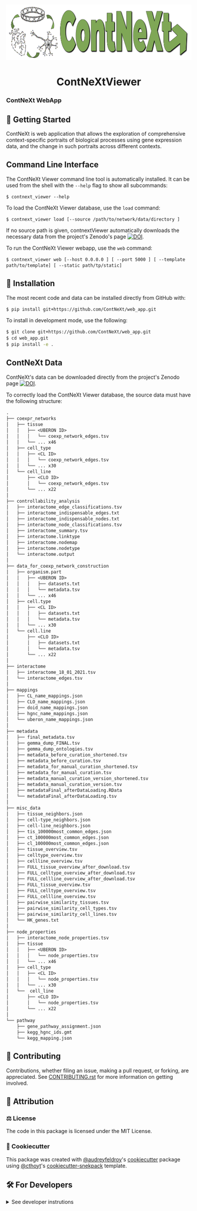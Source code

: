 <p align="center">
<img src="horizontal-logo.png" height="150">
</p>

<h1 align="center">
  ContNeXtViewer
</h1>


### ContNeXt WebApp

## 💪 Getting Started

ContNeXt is web application that allows the exploration of comprehensive context-specific portraits of biological processes using gene expression data, and the change in such portraits across different contexts.

## Command Line Interface

The ContNeXt Viewer command line tool is automatically installed. It can
be used from the shell with the `--help` flag to show all subcommands:

```shell
$ contnext_viewer --help
```

To load the ContNeXt Viewer database, use the `load` command:
```shell
$ contnext_viewer load [--source /path/to/network/data/directory ]
```
If no source path is given, contnextViewer automatically downloads the necessary data from the project's Zenodo's page [![DOI](https://zenodo.org/badge/DOI/10.5281/zenodo.5831786.svg)](https://doi.org/10.5281/zenodo.5831786).

To run the ContNeXt Viewer webapp, use the `web` command:
```shell
$ contnext_viewer web [--host 0.0.0.0 ] [ --port 5000 ] [ --template path/to/template] [ --static path/tp/static]
```

## 🚀 Installation

<!-- Uncomment this section after your first ``tox -e finish``
The most recent release can be installed from
[PyPI](https://pypi.org/project/contnextViewer/) with:

```bash
$ pip install contnext_viewer
```
-->

The most recent code and data can be installed directly from GitHub with:

```bash
$ pip install git+https://github.com/ContNeXt/web_app.git
```

To install in development mode, use the following:

```bash
$ git clone git+https://github.com/ContNeXt/web_app.git
$ cd web_app.git
$ pip install -e .
```

## ContNeXt Data

ContNeXt's data can be downloaded directly from the project's Zenodo page [![DOI](https://zenodo.org/badge/DOI/10.5281/zenodo.5831786.svg)](https://doi.org/10.5281/zenodo.5831786).

To correctly load the ContNeXt Viewer database, the source data must have 
the following structure:
```
.
├── coexpr_networks 
│   ├── tissue 
│   │   ├── <UBERON ID>
│   │   │   └── coexp_network_edges.tsv
│   │   └── ... x46
│   ├── cell_type
│   │   ├── <CL ID> 
│   │   │   └── coexp_network_edges.tsv
│   │   └── ... x30
│   └── cell_line 
│       ├── <CLO ID> 
│       │   └── coexp_network_edges.tsv
│       └── ... x22
│
├── controllability_analysis
│   ├── interactome_edge_classifications.tsv
│   ├── interactome_indispensable_edges.txt
│   ├── interactome_indispensable_nodes.txt
│   ├── interactome_node_classifications.tsv
│   ├── interactome_summary.tsv
│   ├── interactome.linktype
│   ├── interactome.nodemap
│   ├── interactome.nodetype
│   └── interactome.output
│
├── data_for_coexp_network_construction
│   ├── organism.part 
│   │   ├── <UBERON ID>
│   │   │   ├── datasets.txt
│   │   │   └── metadata.tsv
│   │   └── ... x46
│   ├── cell.type
│   │   ├── <CL ID> 
│   │   │   ├── datasets.txt
│   │   │   └── metadata.tsv
│   │   └── ... x30
│   └── cell.line 
│       ├── <CLO ID> 
│       │   ├── datasets.txt
│       │   └── metadata.tsv
│       └── ... x22
│
├── interactome 
│   ├── interactome_18_01_2021.tsv 
│   └── interactome_edges.tsv 
│
├── mappings 
│   ├── CL_name_mappings.json
│   ├── CLO_name_mappings.json
│   ├── doid_name_mappings.json
│   ├── hgnc_name_mappings.json
│   └── uberon_name_mappings.json
│
├── metadata 
│   ├── final_metadata.tsv
│   ├── gemma_dump_FINAL.tsv
│   ├── gemma_dump_ontologies.tsv
│   ├── metadata_before_curation_shortened.tsv
│   ├── metadata_before_curation.tsv
│   ├── metadata_for_manual_curation_shortened.tsv
│   ├── metadata_for_manual_curation.tsv
│   ├── metadata_manual_curation_version_shortened.tsv
│   ├── metadata_manual_curation_version.tsv
│   ├── metadataFinal_afterDataLoading.RData
│   └── metadataFinal_afterDataLoading.tsv
│
├── misc_data
│   ├── tissue_neighbors.json
│   ├── cell-type_neighbors.json
│   ├── cell-line_neighbors.json
│   ├── tis_100000most_common_edges.json
│   ├── ct_100000most_common_edges.json
│   ├── cl_100000most_common_edges.json
│   ├── tissue_overview.tsv
│   ├── celltype_overview.tsv
│   ├── cellline_overview.tsv
│   ├── FULL_tissue_overview_after_download.tsv
│   ├── FULL_celltype_overview_after_download.tsv
│   ├── FULL_cellline_overview_after_download.tsv
│   ├── FULL_tissue_overview.tsv
│   ├── FULL_celltype_overview.tsv
│   ├── FULL_cellline_overview.tsv
│   ├── pairwise_similarity_tissues.tsv
│   ├── pairwise_similarity_cell_types.tsv
│   ├── pairwise_similarity_cell_lines.tsv
│   └── HK_genes.txt
│
├── node_properties
│   ├── interactome_node_properties.tsv 
│   ├── tissue
│   │   ├── <UBERON ID> 
│   │   │   └── node_properties.tsv
│   │   └── ... x46
│   ├── cell_type  
│   │   ├── <CL ID>  
│   │   │   └── node_properties.tsv
│   │   └── ... x30
│   └──  cell_line
│       ├── <CLO ID> 
│       │   └── node_properties.tsv
│       └── ... x22
│
└── pathway
    ├── gene_pathway_assignment.json
    ├── kegg_hgnc_ids.gmt
    └── kegg_mapping.json

```
## 👐 Contributing

Contributions, whether filing an issue, making a pull request, or forking, are appreciated. See
[CONTRIBUTING.rst](https://github.com/ContNeXt/web_app/blob/master/CONTRIBUTING.rst) for more information on getting involved.

## 👋 Attribution

### ⚖️ License

The code in this package is licensed under the MIT License.

<!--
### 📖 Citation

Citation goes here!
-->

<!--
### 🎁 Support

This project has been supported by the following organizations (in alphabetical order):

- [Harvard Program in Therapeutic Science - Laboratory of Systems Pharmacology](https://hits.harvard.edu/the-program/laboratory-of-systems-pharmacology/)

-->

<!--
### 💰 Funding

This project has been supported by the following grants:

| Funding Body                                             | Program                                                                                                                       | Grant           |
|----------------------------------------------------------|-------------------------------------------------------------------------------------------------------------------------------|-----------------|
| DARPA                                                    | [Automating Scientific Knowledge Extraction (ASKE)](https://www.darpa.mil/program/automating-scientific-knowledge-extraction) | HR00111990009   |
-->

### 🍪 Cookiecutter

This package was created with [@audreyfeldroy](https://github.com/audreyfeldroy)'s
[cookiecutter](https://github.com/cookiecutter/cookiecutter) package using [@cthoyt](https://github.com/cthoyt)'s
[cookiecutter-snekpack](https://github.com/cthoyt/cookiecutter-snekpack) template.

## 🛠️ For Developers

<details>
  <summary>See developer instrutions</summary>

  
The final section of the README is for if you want to get involved by making a code contribution.

 <!--
### ❓ Testing

After cloning the repository and installing `tox` with `pip install tox`, the unit tests in the `tests/` folder can be
run reproducibly with:

```shell
$ tox
```

Additionally, these tests are automatically re-run with each commit in a [GitHub Action](https://github.com/ContNeXt/web_app/actions?query=workflow%3ATests).
-->

### 📦 Making a Release

After installing the package in development mode and installing
`tox` with `pip install tox`, the commands for making a new release are contained within the `finish` environment
in `tox.ini`. Run the following from the shell:

```shell
$ tox -e finish
```

This script does the following:

1. Uses BumpVersion to switch the version number in the `setup.cfg` and
   `src/contnext_viewer/version.py` to not have the `-dev` suffix
2. Packages the code in both a tar archive and a wheel
3. Uploads to PyPI using `twine`. Be sure to have a `.pypirc` file configured to avoid the need for manual input at this
   step
4. Push to GitHub. You'll need to make a release going with the commit where the version was bumped.
5. Bump the version to the next patch. If you made big changes and want to bump the version by minor, you can
   use `tox -e bumpversion minor` after.
</details>
